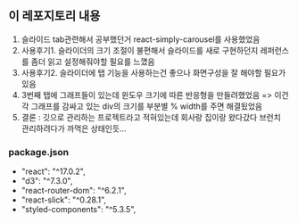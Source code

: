 ## 이 레포지토리 내용  
 1. 슬라이드 tab관련해서 공부했던거 react-simply-carousel를 사용했었음
 2. 사용후기1. 슬라이더의 크기 조절이 불편해서 슬라이드를 새로 구현하던지 레퍼런스를 좀더 읽고 설정해줘야할 필요를 느꼈음
 3. 사용후기2. 슬라이더에 탭 기능을 사용하는건 좋으나 화면구성을 잘 해야할 필요가 있음
 4. 3번째 탭에 그래프들이 있는데 윈도우 크기에 따른 반응형을 만들려했었음
  => 이건 각 그래프를 감싸고 있는 div의 크기를 부분별 % width를 주면 해결됬었음 
 5. 결론 : 깃으로 관리하는 프로젝트라고 적혀있는데 회사랑 집이랑 왔다갔다 브런치 관리하려다가 까먹은 상태인듯...

### package.json
 - "react": "^17.0.2",
 - "d3": "^7.3.0",
 - "react-router-dom": "^6.2.1",
 - "react-slick": "^0.28.1",
 - "styled-components": "^5.3.5",
